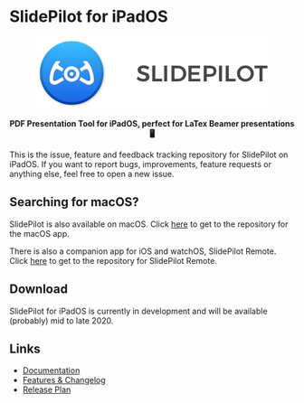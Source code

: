 # SlidePilot for iPadOS

<p align="center">
  <img src="images/logo.png"/>
</p>
<p align="center">
  <strong>PDF Presentation Tool for iPadOS, perfect for LaTex Beamer presentations 🖥</strong>
</p>

This is the issue, feature and feedback tracking repository for SlidePilot on iPadOS. If you want to report bugs, improvements, feature requests or anything else, feel free to open a new issue.


## Searching for macOS?
SlidePilot is also available on macOS. Click [here](https://github.com/SlidePilot/SlidePilot-macOS) to get to the repository for the macOS app.

There is also a companion app for iOS and watchOS, SlidePilot Remote. Click [here](https://github.com/SlidePilot/SlidePilot-Remote) to get to the repository for SlidePilot Remote.

## Download
SlidePilot for iPadOS is currently in development and will be available (probably) mid to late 2020.

## Links
- [Documentation](https://slidepilot.gitbook.io/slidepilot/)
- [Features & Changelog](https://slidepilot.gitbook.io/slidepilot/changelog)
- [Release Plan](https://slidepilot.gitbook.io/slidepilot/release-plan)
